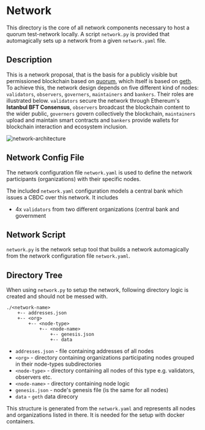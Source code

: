 # Network

This directory is the core of all network components necessary to host a quorum test-network locally. A script `network.py` is provided that automagically sets up a network from a given `network.yaml` file.

## Description

This is a network proposal, that is the basis for a publicly visible but permissioned blockchain based on [quorum](https://github.com/jpmorganchase/quorum), which itself is based on [geth](https://github.com/ethereum/go-ethereum). To achieve this, the network design depends on five different kind of nodes: `validators`, `observers`, `governers`, `maintainers` and `bankers`. Their roles are illustrated below. `validators` secure the network through Ethereum's **Istanbul BFT Consensus**, `observers` broadcast the blockchain content to the wider public, `governers` govern collectively the blockchain, `maintainers` upload and maintain smart contracts and `bankers` provide wallets for blockchain interaction and ecosystem inclusion.

![network-architecture]("https://raw.githubusercontent.com/hohmannr/DLT4PI-CBDC/master/pics/network-architecture.png")

## Network Config File

The network configuration file `network.yaml` is used to define the network participants (organizations) with their specific nodes.

<!-- TODO: DESCRIBE NETWORK CONFIG FILE MORE -->

The included `network.yaml` configuration models a central bank which issues a CBDC over this network. It includes

- 4x `validators` from two different organizations (central bank and government

<!-- TODO: ADD NODES HERE -->

## Network Script

`network.py` is the network setup tool that builds a network automagically from the network configuration file `network.yaml`.

<!-- TODO: ADD NETWORK SCRIPT TUTORIAL -->

## Directory Tree

When using `network.py` to setup the network, following directory logic is created and should not be messed with.

```
./<network-name>
    +-- addresses.json
    +-- <org>
        +-- <node-type>
            +-- <node-name>
                +-- genesis.json
                +-- data
```

- `addresses.json` - file containing addresses of all nodes
- `<org>` - directory containing organizations participating nodes grouped in their node-types subdirectories
- `<node-type>` - directory containing all nodes of this type e.g. validators, observers etc.
- `<node-name>` - directory containing node logic
- `genesis.json` - node's genesis file (is the same for all nodes)
- `data` - `geth` data direcory

This structure is generated from the `network.yaml` and represents all nodes and organizations listed in there. It is needed for the setup with docker containers.

